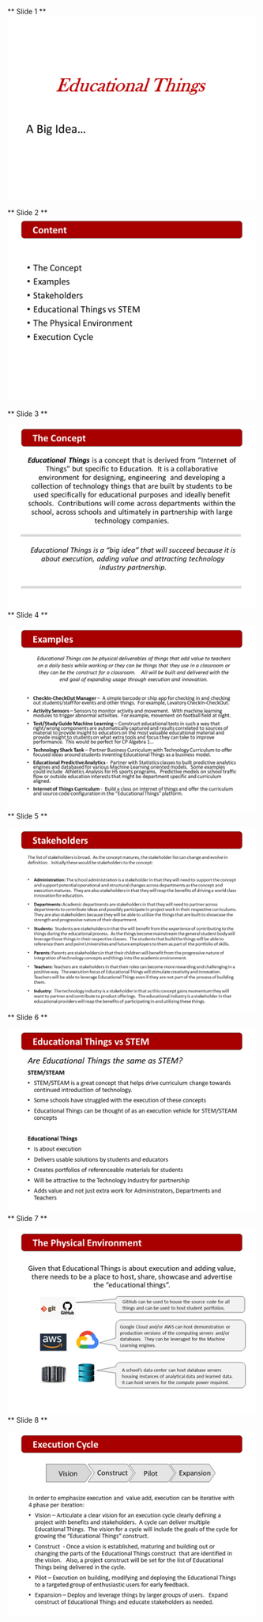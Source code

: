 ** Slide 1 **
![](images/Slide1.PNG)

** Slide 2 **
 ![](images/Slide2.PNG)

** Slide 3 **

 ![](images/Slide3.PNG)
** Slide 4 **

 ![](images/Slide4.PNG)
** Slide 5 **

 ![](images/Slide5.PNG)
** Slide 6 **

 ![](images/Slide6.PNG)
** Slide 7 **

 ![](images/Slide7.PNG)
** Slide 8 **

 ![](images/Slide8.PNG)
 
 
